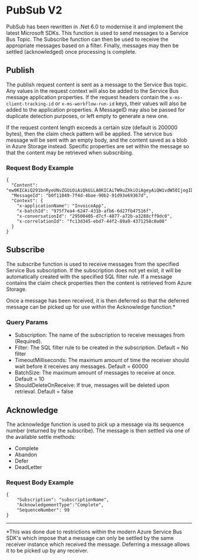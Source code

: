 # PubSub V2

PubSub has been rewritten in .Net 6.0 to modernise it and implement the latest Microsoft SDKs. This function is used to send messages to a Service Bus Topic. The Subscribe function can then be used to receive the appropriate messages based on a filter. Finally, messages may then be settled (acknowledged) once processing is complete.

## Publish

The publish request content is sent as a message to the Service Bus topic. Any values in the request context will also be added to the Service Bus message application properties. If the request headers contain the `x-ms-client-tracking-id` or `x-ms-workflow-run-id` keys, their values will also be added to the application properties. A MessageID may also be passed for duplicate detection purposes, or left empty to generate a new one.

If the request content length exceeds a certain size (default is 200000 bytes), then the claim check pattern will be applied. The service bus message will be sent with an empty body, and the content saved as a blob in Azure Storage instead. Specific properties are set within the message so that the content may be retrieved when subscribing.

### Request Body Example

```
{
  "Content": "ew0KICAiQ291bnRyeUNvZGUiOiAiQkUiLA0KICAiTW9uZXkiOiAgeyAiQW1vdW50IjogIDUwLCAiQ3VycmVuY3kiOiAgIkdCUCIgIH0NCn0NCg==",
  "MessageId": "b0f11049-7f4d-4bae-90b2-91d93e69367d",
  "Context": {
    "x-applicationName": "InvoiceApp",
    "x-batchId": "975f7ea4-6247-431b-afb6-6d27fb47516f",
    "x-conversationId": "29500405-d7cf-4877-a72b-a3288cff9dc0",
    "x-correlationId": "fc13d345-ebd7-44f2-89a9-4371258c0a08"
  }
}
```

## Subscribe

The subscribe function is used to receive messages from the specified Service Bus subscription. If the subscription does not yet exist, it will be automatically created with the specified SQL filter rule. If a message contains the claim check properties then the content is retrieved from Azure Storage.

Once a message has been received, it is then deferred so that the deferred message can be picked up for use within the Acknowledge function.*

### Query Params

- Subscription: The name of the subscription to receive messages from (Required).
- Filter: The SQL filter rule to be created in the subscription. Default = No filter
- TimeoutMilliseconds: The maximum amount of time the receiver should wait before it receives any messages. Default = 60000
- BatchSize: The maximum amount of messages to receive at once. Default = 10
- ShouldDeleteOnReceive: If true, messages will be deleted upon retrieval. Default = false

## Acknowledge

The acknowledge function is used to pick up a message via its sequence number (returned by the subscribe). The message is then settled via one of the available settle methods:

- Complete
- Abandon
- Defer
- DeadLetter

### Request Body Example

```
{
    "Subscription": "subscriptionName",
    "AcknowledgementType":"Complete",
    "SequenceNumber": 99
}
```

---


*This was done due to restrictions within the modern Azure Service Bus SDK's which impose that a message can only be settled by the same receiver instance which received the message. Deferring a message allows it to be picked up by any receiver.
